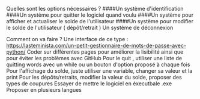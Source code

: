 Quelles sont les options nécessaires ?
####Un système d'identification
####Un système pour quitter le logiciel quand voulu
####Un système pour afficher et actualiser le solde de l'utilisateur
####Un système pour modifier le solde de l'utilisateur ( dépôt/retrait )
    Un système de déconnexion


Comment on va faire ?
    Une interface de ce type : https://lasteminista.com/un-petit-gestionnaire-de-mots-de-passe-avec-python/
    Coder sur différentes pages pour améliorer la lisibilité ainsi que pour éviter les problèmes avec GitHub
    Pour le quit , utiliser une liste de quitting words avec un while ou un bouton d'option proposé à chaque fois
    Pour l'affichage du solde, juste utiliser une variable, changer sa valeur et la print
    Pour les dépôts/retraits, modifier la valeur du solde, proposer des types de coupures
    Essayer de mettre le logiciel en éxecutbale .exe
    Proposer en plusieurs langues